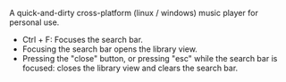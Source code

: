 A quick-and-dirty cross-platform (linux / windows) music player for personal use.

- Ctrl + F: Focuses the search bar.
- Focusing the search bar opens the library view.
- Pressing the "close" button, or pressing "esc" while the search bar is focused: closes the library view and clears the search bar.